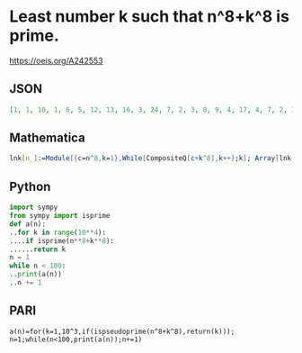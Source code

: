 # Least number k such that n^8\+k^8 is prime\.
https://oeis.org/A242553
## JSON
```JSON
[1, 1, 10, 1, 6, 5, 12, 13, 16, 3, 24, 7, 2, 3, 8, 9, 4, 17, 4, 7, 2, 3, 20, 7, 8, 19, 10, 3, 10, 19, 14, 17, 32, 11, 8, 25, 6, 25, 40, 7, 10, 43, 16, 5, 68, 7, 30, 5, 8, 19, 58, 17, 26, 17, 2, 11, 10, 3, 4, 49, 6, 71, 22, 15, 14, 47, 30, 9, 2, 19, 6, 19, 6, 5, 28, 13, 2]
```
## Mathematica
```Mathematica
lnk[n_]:=Module[{c=n^8,k=1},While[CompositeQ[c+k^8],k++];k]; Array[lnk,80] (* Requires Mathematica version 10 or later *) (* _Harvey P. Dale_, Jan 12 2020 *)
```
## Python
```Python
import sympy
from sympy import isprime
def a(n):
..for k in range(10**4):
....if isprime(n**8+k**8):
......return k
n = 1
while n < 100:
..print(a(n))
..n += 1
```
## PARI
```PARI
a(n)=for(k=1,10^3,if(ispseudoprime(n^8+k^8),return(k)));
n=1;while(n<100,print(a(n));n+=1)
```
